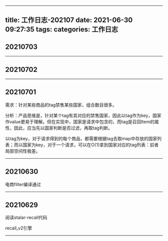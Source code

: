 <!--
 * @Author: JNJYan
 * @Date: 2021-06-30 09:27:35
 * @LastEditTime: 2021-07-03 17:15:06
 * @LastEditors: JNJYan
 * @Description: 
 * @FilePath: /blog/source/_posts/2021/06/工作日志-202107.md
-->
---
title: 工作日志-202107
date: 2021-06-30 09:27:35
tags:
categories: 工作日志
---


## 20210703

---


## 20210702

---


## 20210701

需求：针对某些商品的tag禁售某些国家，组合数目很多。

分析：产品思维是，针对某个tag有其对应的禁售国家，因此以tag作为key，国家作value更易于理解。但在实现中，国家是请求中包含的，而tag是召回Item的属性，因此，应当先以国家判断是否过滤，再取tag判断。

以tag为key，对于请求得到的每个商品，都需要根据tag去取map中存放的国家列表；而以国家为key，对于一个请求，可以在O(1)拿到国家对应的tag列表：前者局部空间性极差。

---

## 20210630

电商filter编译通过

----


## 20210629

阅读stalar-recall代码

recall_v2引擎

----
